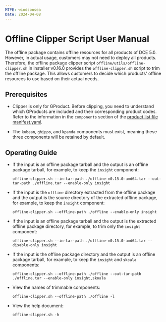```yaml
---
MTPE: windsonsea
Date: 2024-04-08
---
```


# Offline Clipper Script User Manual

The offline package contains offline resources for all products of DCE 5.0. However, in actual usage,
customers may not need to deploy all products. Therefore, the offline package clipper script
`offline/utils/offline-clipper.sh` in installer v0.16.0 provides the `offline-clipper.sh` script
to trim the offline package. This allows customers to decide which products' offline resources to use based on their actual needs.

## Prerequisites

- Clipper is only for GProduct. Before clipping, you need to understand which GProducts are included
  and their corresponding product codes. Refer to the information in the `components` section of
  the [product list file manifest.yaml](../commercial/manifest.md).

- The `kubean`, `ghippo`, and `kpanda` components must exist, meaning these three components will be retained by default.

## Operating Guide

- If the input is an offline package tarball and the output is an offline package tarball, for example, to keep the `insight` component:

    ```shell
    offline-clipper.sh --in-tar-path ./offline-v0.15.0-amd64.tar --out-tar-path ./offline.tar --enable-only insight
    ```

- If the input is the `offline` directory extracted from the offline package and the output is the source directory of the extracted offline package, for example, to keep the `insight` component:

    ```shell
    offline-clipper.sh --offline-path ./offline --enable-only insight
    ```

- If the input is an offline package tarball and the output is the extracted offline package directory, for example, to trim only the `insight` component:

    ```shell
    offline-clipper.sh --in-tar-path ./offline-v0.15.0-amd64.tar --disable-only insight
    ```

- If the input is the offline package directory and the output is an offline package tarball, for example, to keep the `insight` and `skoala` components:

    ```shell
    offline-clipper.sh --offline-path ./offline --out-tar-path ./offline.tar --enable-only insight,skoala
    ```

- View the names of trimmable components:

    ```shell
    offline-clipper.sh --offline-path ./offline -l
    ```

- View the help document:

    ```shell
    offline-clipper.sh -h
    ```
